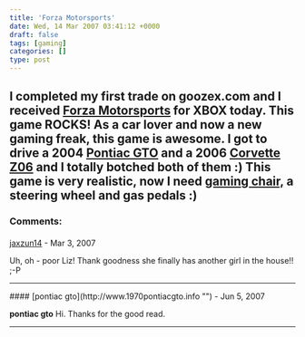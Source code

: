 ```yaml
---
title: 'Forza Motorsports'
date: Wed, 14 Mar 2007 03:41:12 +0000
draft: false
tags: [gaming]
categories: []
type: post
---
```


I completed my first trade on goozex.com and I received [Forza Motorsports](http://www.goozex.com/trading/asp/itemdetail.asp?item=9322) for XBOX today. This game ROCKS! As a car lover and now a new gaming freak, this game is awesome. I got to drive a 2004 [Pontiac GTO](http://www.pontiac.com/gto/index.jsp) and a 2006 [Corvette Z06](http://www.chevrolet.com/corvette/#corvette-z06) and I totally botched both of them :) This game is very realistic, now I need [gaming chair,](http://www.amazon.com/dp/B000K9Q5UK/ref=nosim/?tag=nextag-sg-20&creative=380333&creativeASIN=B000K9Q5UK&linkCode=asn) a steering wheel and gas pedals :)
---
### Comments:
#### 
[jaxzun14](http://jaxzun14.wordpress.com/ "jacquie.moreno@gmail.com") - <time datetime="2007-03-14 09:25:04">Mar 3, 2007</time>

Uh, oh - poor Liz! Thank goodness she finally has another girl in the house!! ;-P
<hr />
#### 
[pontiac gto](http://www.1970pontiacgto.info "") - <time datetime="2007-06-29 08:28:02">Jun 5, 2007</time>

**pontiac gto** Hi. Thanks for the good read.
<hr />
